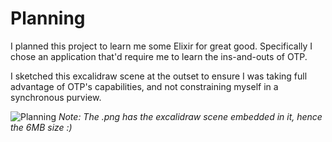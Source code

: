 # Planning
I planned this project to learn me some Elixir for great good. Specifically I chose an application that'd require me to learn the ins-and-outs of OTP.

I sketched this excalidraw scene at the outset to ensure I was taking full advantage of OTP's capabilities, and not constraining myself in a synchronous purview.

![Planning](assets/hll_server_list_architecture.png)
*Note: The .png has the excalidraw scene embedded in it, hence the 6MB size :)*

